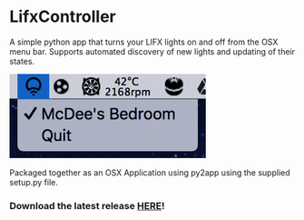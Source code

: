 # LifxController

A simple python app that turns your LIFX lights on and off from the OSX menu bar. Supports automated discovery of new lights and updating of their states.

![menuDemo](images/menuDemo.png)

Packaged together as an OSX Application using py2app using the supplied setup.py file.

### Download the latest release [HERE](https://github.com/mitchmcdee/LifxController/releases/download/v0.1-alpha/LifxController.app.zip)!
